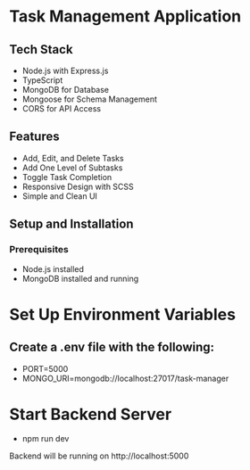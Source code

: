 # **Task Management Application**

## Tech Stack

- Node.js with Express.js
- TypeScript
- MongoDB for Database
- Mongoose for Schema Management
- CORS for API Access

## Features

- Add, Edit, and Delete Tasks
- Add One Level of Subtasks
- Toggle Task Completion
- Responsive Design with SCSS
- Simple and Clean UI

## Setup and Installation
### Prerequisites

- Node.js installed
- MongoDB installed and running


# Set Up Environment Variables

## Create a .env file with the following:

- PORT=5000
- MONGO_URI=mongodb://localhost:27017/task-manager


# Start Backend Server

- npm run dev

Backend will be running on http://localhost:5000